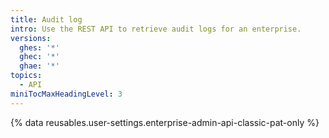 ```yaml
---
title: Audit log
intro: Use the REST API to retrieve audit logs for an enterprise.
versions:
  ghes: '*'
  ghec: '*'
  ghae: '*'
topics:
  - API
miniTocMaxHeadingLevel: 3
---
```


{% data reusables.user-settings.enterprise-admin-api-classic-pat-only %}
